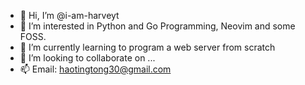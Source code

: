 - 👋 Hi, I’m @i-am-harveyt
- 👀 I’m interested in Python and Go Programming, Neovim and some FOSS.
- 🌱 I’m currently learning to program a web server from scratch
- 💞️ I’m looking to collaborate on ...
- 📫 Email: haotingtong30@gmail.com

<!---
i-am-harveyt/i-am-harveyt is a ✨ special ✨ repository because its `README.md` (this file) appears on your GitHub profile.
You can click the Preview link to take a look at your changes.
--->
